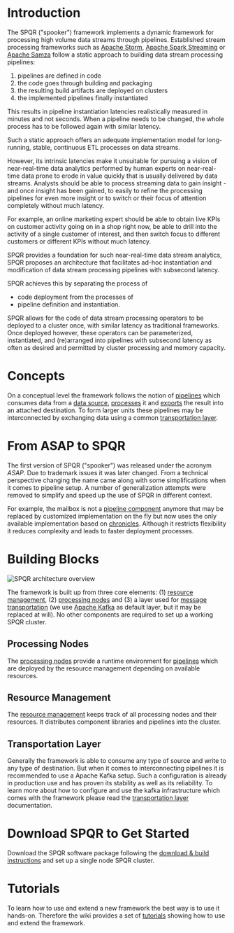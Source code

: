 # Introduction
The SPQR ("spooker") framework implements a dynamic framework for processing high volume data streams through pipelines. 
Established stream processing frameworks such as [Apache Storm](https://storm.apache.org/), [Apache Spark Streaming](http://spark.apache.org/) or [Apache Samza](http://samza.incubator.apache.org/) follow a static approach to building data stream processing pipelines:

1. pipelines are defined in code
2. the code goes through building and packaging
3. the resulting build artifacts are deployed on clusters
4. the implemented pipelines finally instantiated

This results in pipeline instantiation latencies realistically measured in minutes and not seconds. When a pipeline needs to be changed, the whole process has to be followed again with similar latency.

Such a static approach offers an adequate implementation model for long-running, stable, continuous ETL processes on data streams.

However, its intrinsic latencies make it unsuitable for pursuing a vision of near-real-time data analytics performed by human experts on near-real-time data prone to erode in value quickly that is usually delivered by data streams. Analysts should be able to process streaming data to gain insight - and once insight has been gained, to easily to refine the processing pipelines for even more insight or to switch or their focus of attention completely without much latency.

For example, an online marketing expert should be able to obtain live KPIs on customer activity going on in a shop right now, be able to drill into the activity of a single customer of interest, and then switch focus to different customers or different KPIs without much latency.

SPQR provides a foundation for such near-real-time data stream analytics, SPQR proposes an architecture that facilitates ad-hoc instantiation and modification of data stream processing pipelines with subsecond latency.

SPQR achieves this by separating the process of
* code deployment 
from the processes of 
* pipeline definition and instantiation.

SPQR allows for the code of data stream processing operators to be deployed to a cluster once, with similar latency as traditional frameworks. Once deployed however, these operators can be parameterized, instantiated, and (re)arranged into pipelines with subsecond latency as often as desired and permitted by cluster processing and memory capacity.

# Concepts
On a conceptual level the framework follows the notion of [pipelines](https://github.com/ottogroup/SPQR/wiki/Pipelines) which consumes data from a [data source](https://github.com/ottogroup/SPQR/wiki/Source), [processes](https://github.com/ottogroup/SPQR/wiki/Operator) it and [exports](https://github.com/ottogroup/SPQR/wiki/Emitter) the result into an attached destination. To form larger units these pipelines may be interconnected by exchanging data using a common [transportation layer](https://github.com/ottogroup/SPQR/wiki/Transportation-Layer).

# From ASAP to SPQR
The first version of SPQR ("spooker") was released under the acronym _ASAP_. Due to trademark issues it was later changed. From a technical perspective changing the name came along with some simplifications when it comes to pipeline setup. A number of generalization attempts were removed to simplify and speed up the use of SPQR in different context. 

For example, the mailbox is not a [pipeline component](https://github.com/ottogroup/SPQR/wiki/SPQR-component-annotation) anymore that may be replaced by customized implementation on the fly but now uses the only available implementation based on [chronicles](https://github.com/OpenHFT/Java-Chronicle). Although it restricts flexibility it reduces complexity and leads to faster deployment processes. 


# Building Blocks

![SPQR architecture overview](https://github.com/ottogroup/SPQR/blob/master/architecture-overview.jpg)

The framework is built up from three core elements: (1) [resource management](https://github.com/ottogroup/SPQR/wiki/Resource-Manager), (2) [processing nodes](https://github.com/ottogroup/SPQR/wiki/Processing-Node) and (3) a layer used for [message transportation](https://github.com/ottogroup/SPQR/wiki/Transportation-Layer) (we use [Apache Kafka](http://kafka.apache.org) as default layer, but it may be replaced at will). No other components are required to set up a working SPQR cluster.

## Processing Nodes
The [processing nodes](https://github.com/ottogroup/SPQR/wiki/Processing-Node) provide a runtime environment for [pipelines](https://github.com/ottogroup/SPQR/wiki/Pipelines) which are deployed by the resource management depending on available resources. 

## Resource Management
The [resource management](https://github.com/ottogroup/SPQR/wiki/Resource-Manager) keeps track of all processing nodes and their resources. It distributes component libraries and pipelines into the cluster.

## Transportation Layer
Generally the framework is able to consume any type of source and write to any type of destination. But when it comes to interconnecting pipelines it is recommended to use a Apache Kafka setup. Such a configuration is already in production use and has proven its stability as well as its reliability. To learn more about how to configure and use the kafka infrastructure which comes with the framework please read the [transportation layer](https://github.com/ottogroup/SPQR/wiki/Transportation-Layer) documentation.

# Download SPQR to Get Started
Download the SPQR software package following the [download &amp; build instructions](https://github.com/ottogroup/SPQR/wiki/Build-and-Deployment-instructions) and set up a single node SPQR cluster.

# Tutorials
To learn how to use and extend a new framework the best way is to use it hands-on. Therefore the wiki provides a set of [tutorials](https://github.com/ottogroup/SPQR/wiki/Tutorials) showing how to use and extend the framework.


